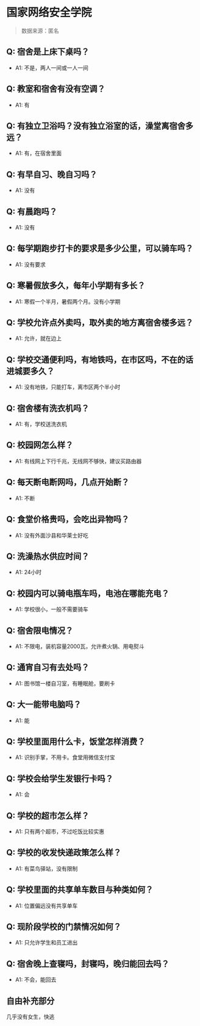 # 国家网络安全学院

> 数据来源：匿名

## Q: 宿舍是上床下桌吗？

- A1: 不是，两人一间或一人一间

## Q: 教室和宿舍有没有空调？

- A1: 有

## Q: 有独立卫浴吗？没有独立浴室的话，澡堂离宿舍多远？

- A1: 有，在宿舍里面

## Q: 有早自习、晚自习吗？

- A1: 没有

## Q: 有晨跑吗？

- A1: 没有

## Q: 每学期跑步打卡的要求是多少公里，可以骑车吗？

- A1: 没有要求

## Q: 寒暑假放多久，每年小学期有多长？

- A1: 寒假一个半月，暑假两个月。没有小学期

## Q: 学校允许点外卖吗，取外卖的地方离宿舍楼多远？

- A1: 允许，就在边上

## Q: 学校交通便利吗，有地铁吗，在市区吗，不在的话进城要多久？

- A1: 没有地铁，只能打车，离市区两个半小时

## Q: 宿舍楼有洗衣机吗？

- A1: 有，学校送洗衣机

## Q: 校园网怎么样？

- A1: 有线网上下行千兆，无线网不够快，建议买路由器

## Q: 每天断电断网吗，几点开始断？

- A1: 不断

## Q: 食堂价格贵吗，会吃出异物吗？

- A1: 没有外面沙县和华莱士好吃

## Q: 洗澡热水供应时间？

- A1: 24小时

## Q: 校园内可以骑电瓶车吗，电池在哪能充电？

- A1: 学校很小，一般不需要骑车

## Q: 宿舍限电情况？

- A1: 不限电，装机容量2000瓦，允许煮火锅、用电熨斗

## Q: 通宵自习有去处吗？

- A1: 图书馆一楼自习室，有睡眠舱，要刷卡

## Q: 大一能带电脑吗？

- A1: 能

## Q: 学校里面用什么卡，饭堂怎样消费？

- A1: 识别手掌，不用卡。食堂用微信支付宝

## Q: 学校会给学生发银行卡吗？

- A1: 会

## Q: 学校的超市怎么样？

- A1: 只有两个超市，不过吃饭比较实惠

## Q: 学校的收发快递政策怎么样？

- A1: 有菜鸟驿站，没有限制

## Q: 学校里面的共享单车数目与种类如何？

- A1: 位置偏远没有共享单车

## Q: 现阶段学校的门禁情况如何？

- A1: 只允许学生和员工进出

## Q: 宿舍晚上查寝吗，封寝吗，晚归能回去吗？

- A1: 不会，能回去

## 自由补充部分

几乎没有女生，快逃